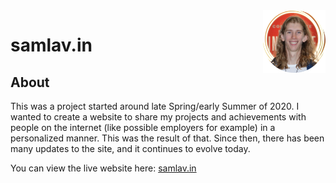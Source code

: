 <img src="html/img/Innovate_1_Crop_Circle.png" alt="Logo" title = "Logo" align="right" width="100" height="100" />

# samlav.in
## About
This was a project started around late Spring/early Summer of 2020. I wanted to create a website to share my projects and achievements with people on the internet (like possible employers for example) in a personalized manner. This was the result of that. Since then, there has been many updates to the site, and it continues to evolve today.

You can view the live website here: [samlav.in](https://samlav.in)
